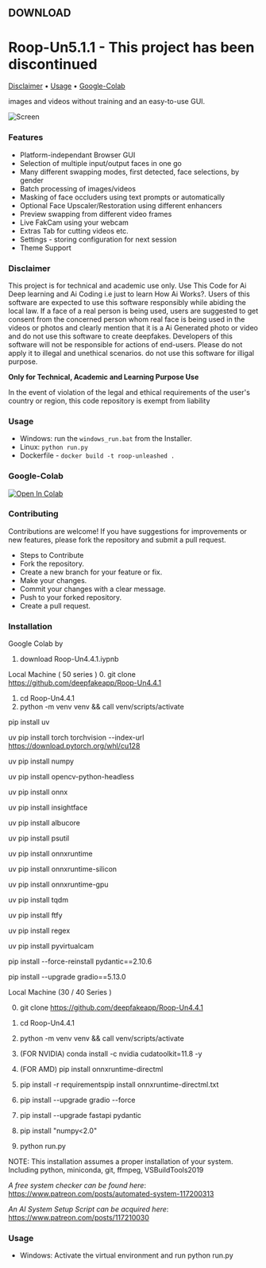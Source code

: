 ## DOWNLOAD 

# Roop-Un5.1.1 - This project has been discontinued

[Disclaimer](#Disclaimer) • [Usage](#usage) • [Google-Colab](#Google-Colab)


images and videos without training and an easy-to-use GUI.

![Screen](https://github.com/C0untFloyd/roop-unleashed/assets/131583554/6ee6860d-efbe-4337-8c62-a67598863637)


### Features

- Platform-independant Browser GUI
- Selection of multiple input/output faces in one go
- Many different swapping modes, first detected, face selections, by gender
- Batch processing of images/videos
- Masking of face occluders using text prompts or automatically
- Optional Face Upscaler/Restoration using different enhancers
- Preview swapping from different video frames
- Live FakCam using your webcam
- Extras Tab for cutting videos etc.
- Settings - storing configuration for next session
- Theme Support


### Disclaimer


This project is for technical and academic use only. Use This Code for Ai Deep learning and Ai Coding i.e just to learn How Ai Works?. Users of this software are expected to use this software responsibly while abiding the local law. If a face of a real person is being used, users are suggested to get consent from the concerned person whom real face is being used in the videos or photos and clearly mention that it is a Ai Generated photo or video and do not use this software to create deepfakes. Developers of this software will not be responsible for actions of end-users. Please do not apply it to illegal and unethical scenarios. do not use this software for illigal purpose.

**Only for Technical, Academic and Learning Purpose Use**

In the event of violation of the legal and ethical requirements of the user's country or region, this code repository is exempt from liability

### Usage

- Windows: run the `windows_run.bat` from the Installer.
- Linux: `python run.py`
- Dockerfile - `docker build -t roop-unleashed .`

### Google-Colab

<a target="_blank" href="https://colab.research.google.com/drive/1nWUy-dG9POCSjU3s-83-PHDXUB-90Zfk">
  <img src="https://colab.research.google.com/assets/colab-badge.svg" alt="Open In Colab"/>
</a>

### Contributing
Contributions are welcome! If you have suggestions for improvements or new features, please fork the repository and submit a pull request.

- Steps to Contribute
- Fork the repository.
- Create a new branch for your feature or fix.
- Make your changes.
- Commit your changes with a clear message.
- Push to your forked repository.
- Create a pull request.

### Installation
Google Colab by
1. download Roop-Un4.4.1.iypnb

Local Machine ( 50 series )
0. git clone https://github.com/deepfakeapp/Roop-Un4.4.1
1. cd Roop-Un4.4.1
2. python -m venv venv && call venv/scripts/activate

pip install uv

uv pip install torch torchvision --index-url https://download.pytorch.org/whl/cu128

uv pip install numpy

uv pip install opencv-python-headless

uv pip install onnx

uv pip install insightface

uv pip install albucore

uv pip install psutil

uv pip install onnxruntime

uv pip install onnxruntime-silicon

uv pip install onnxruntime-gpu

uv pip install tqdm

uv pip install ftfy

uv pip install regex

uv pip install pyvirtualcam

pip install --force-reinstall pydantic==2.10.6

pip install --upgrade gradio==5.13.0


Local Machine (30 / 40 Series )

0. git clone https://github.com/deepfakeapp/Roop-Un4.4.1
1. cd Roop-Un4.4.1
2. python -m venv venv && call venv/scripts/activate
3. (FOR NVIDIA) conda install -c nvidia cudatoolkit=11.8 -y
3. (FOR AMD) pip install onnxruntime-directml
4. pip install -r requirementspip install 
onnxruntime-directml.txt

5. pip install --upgrade gradio --force
6. pip install --upgrade fastapi pydantic
7. pip install "numpy<2.0" 
8. python run.py

NOTE: This installation assumes a proper installation of your system. Including python, miniconda, git, ffmpeg, VSBuildTools2019

 *A free system checker can be found here*: https://www.patreon.com/posts/automated-system-117200313

*An AI System Setup Script can be acquired here*: https://www.patreon.com/posts/117210030


### Usage

- Windows: Activate the virtual environment and run python run.py

  

